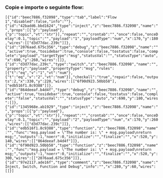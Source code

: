 
### Copie e importe o seguinte flow:


`[{"id":"beec7886.f32098","type":"tab","label":"Flow 1","disabled":false,"info":""},{"id":"42badd6.bbd1624","type":"inject","z":"beec7886.f32098","name":"","props":[{"p":"payload"},{"p":"topic","vt":"str"}],"repeat":"","crontab":"","once":false,"onceDelay":0.1,"topic":"","payload":"1","payloadType":"num","x":170,"y":180,"wires":[["d3d77dac.239c"]]},{"id":"2076aad.675c356","type":"debug","z":"beec7886.f32098","name":"","active":true,"tosidebar":true,"console":false,"tostatus":false,"complete":"payload","targetType":"msg","statusVal":"","statusType":"auto","x":690,"y":260,"wires":[]},{"id":"d3d77dac.239c","type":"switch","z":"beec7886.f32098","name":"","property":"payload","propertyType":"msg","rules":[{"t":"eq","v":"1","vt":"num"},{"t":"eq","v":"2","vt":"num"}],"checkall":"true","repair":false,"outputs":2,"x":330,"y":220,"wires":[["6f90d923.50bb58"],["edb516f1.8c9388"]]},{"id":"864deeaf.b4d4f","type":"debug","z":"beec7886.f32098","name":"","active":true,"tosidebar":true,"console":false,"tostatus":false,"complete":"false","statusVal":"","statusType":"auto","x":690,"y":180,"wires":[]},{"id":"1345968e.ab1929","type":"inject","z":"beec7886.f32098","name":"","props":[{"p":"payload"},{"p":"topic","vt":"str"}],"repeat":"","crontab":"","once":false,"onceDelay":0.1,"topic":"","payload":"2","payloadType":"num","x":170,"y":260,"wires":[["d3d77dac.239c"]]},{"id":"edb516f1.8c9388","type":"function","z":"beec7886.f32098","name":"","func":"msg.payload = \"The number is: \" + msg.payload\nreturn msg;","outputs":1,"noerr":0,"initialize":"","finalize":"","x":520,"y":140,"wires":[["864deeaf.b4d4f"]]},{"id":"6f90d923.50bb58","type":"function","z":"beec7886.f32098","name":"","func":"msg.payload = \"The number is: \" + msg.payload\nreturn msg;","outputs":1,"noerr":0,"initialize":"","finalize":"","x":520,"y":300,"wires":[["2076aad.675c356"]]},{"id":"97e2117.ade16f","type":"comment","z":"beec7886.f32098","name":"Inject, Switch, Function and Debug","info":"","x":280,"y":60,"wires":[]}]`